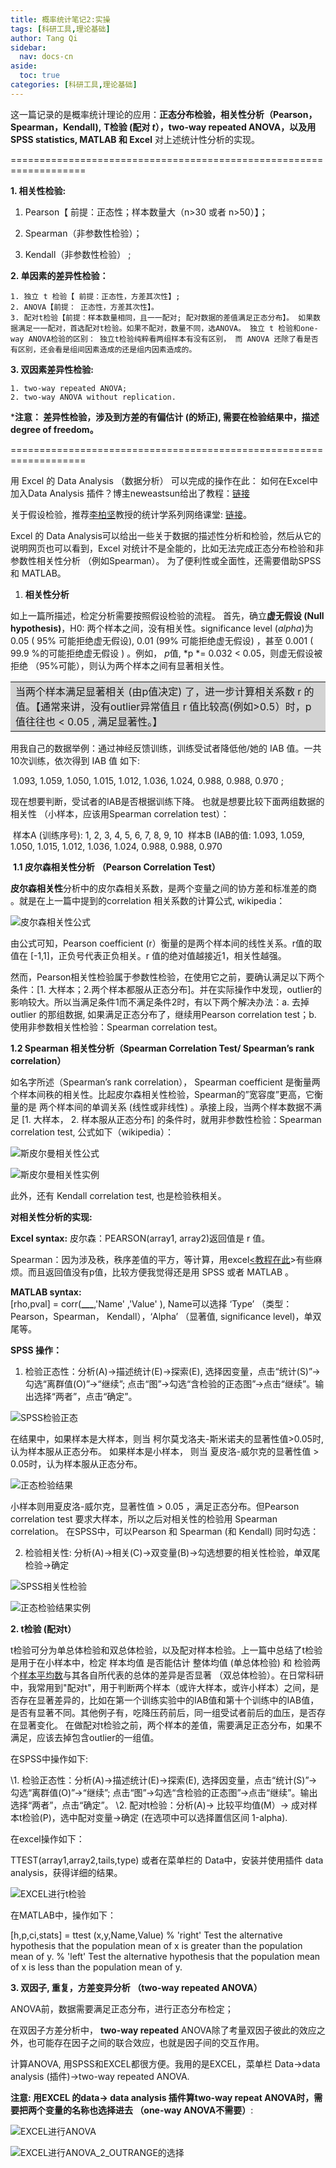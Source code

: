 ```yaml
---
title: 概率统计笔记2:实操
tags: [科研工具,理论基础]
author: Tang Qi
sidebar:
  nav: docs-cn
aside:
  toc: true
categories: [科研工具,理论基础]
---
```


 这一篇记录的是概率统计理论的应用：**正态分布检验，相关性分析（Pearson，Spearman，Kendall),**    **T检验 (配对 *t*），two-way repeated ANOVA，以及用 SPSS statistics, MATLAB 和 Excel** 对上述统计性分析的实现。

<!--more-->

===================================================================

**1. 相关性检验:**

1. Pearson【 前提：正态性；样本数量大（n>30 或者 n>50）】；

 2. Spearman（非参数性检验）；
 3. Kendall（非参数性检验） ;

**2. 单因素的差异性检验：** 

 	1. 独立 t 检验【 前提：正态性，方差其次性】; 
 	2. ANOVA【前提： 正态性，方差其次性】。
 	3. 配对t检验【前提：样本数量相同，且一一配对; 配对数据的差值满足正态分布】。 如果数据满足一一配对，首选配对t检验。如果不配对，数量不同，选ANOVA。 独立 t 检验和one-way ANOVA检验的区别： 独立t检验纯粹看两组样本有没有区别， 而 ANOVA 还除了看是否有区别，还会看是组间因素造成的还是组内因素造成的。

**3. 双因素差异性检验:** 

 	1. two-way repeated ANOVA;
 	2. two-way ANOVA without replication.

 ***注意： 差异性检验，涉及到方差的有偏估计 (的矫正), 需要在检验结果中，描述 degree of freedom。**

===================================================================

用 Excel 的 Data Analysis （数据分析） 可以完成的操作在此：
如何在Excel中加入Data Analysis 插件？博主neweastsun给出了教程：[链接](https://blog.csdn.net/neweastsun/article/details/39317449)

关于假设检验，推荐[李柏坚](https://www.youtube.com/watch?v=RjIaSP2IAvE)教授的统计学系列网络课堂: [链接](https://blog.csdn.net/neweastsun/article/details/39317449)。

Excel 的 Data Analysis可以给出一些关于数据的描述性分析和检验，然后从它的说明网页也可以看到，Excel 对统计不是全能的，比如无法完成正态分布检验和非参数性相关性分析 （例如Spearman）。 为了便利性或全面性，还需要借助SPSS 和 MATLAB。



1. **相关性分析**

如上一篇所描述，检定分析需要按照假设检验的流程。
首先，确立**虚无假设 (Null hypothesis)**，H0: 两个样本之间，没有相关性。significance level (*alpha*)为 0.05 ( 95% 可能拒绝虚无假设), 0.01 (99% 可能拒绝虚无假设) ，甚至 0.001 ( 99.9 %的可能拒绝虚无假设 ) 。例如， *p*值, *p *= 0.032 < 0.05，则虚无假设被拒绝 （95%可能），则认为两个样本之间有显著相关性。

<table><tr><td bgcolor=#D3D3D3>当两个样本满足显著相关 (由p值决定) 了，进一步计算相关系数 r 的值。【通常来讲，没有outlier异常值且 r 值比较高(例如>0.5）时，p值往往也 < 0.05 , 满足显著性。】</td></tr></table>

用我自己的数据举例：通过神经反馈训练，训练受试者降低他/她的 IAB 值。一共10次训练，依次得到 IAB 值 如下:

​		1.093, 1.059, 1.050, 1.015, 1.012, 1.036, 1.024, 0.988, 0.988, 0.970 ;

现在想要判断，受试者的IAB是否根据训练下降。 也就是想要比较下面两组数据的相关性 （小样本，应该用Spearman correlation test）：

​		样本A (训练序号): 1, 2, 3, 4, 5, 6, 7, 8, 9, 10
​		样本B (IAB的值: 1.093, 1.059, 1.050, 1.015, 1.012, 1.036, 1.024, 0.988, 0.988, 0.970

​	**1.1 皮尔森相关性分析** **（Pearson Correlation Test）**

**皮尔森相关性**分析中的皮尔森相关系数，是两个变量之间的协方差和标准差的商 。就是在上一篇中提到的correlation 相关系数的计算公式, wikipedia：

![皮尔森相关性公式](https://github.com/iqgnat/iqgnat.github.io/raw/master/assets/images/2019_05_14_Probability_and_statistics_notes_2/01.jpg)

由公式可知，Pearson coefficient (r）衡量的是两个样本间的线性关系。r值的取值在 [-1,1]，正负号代表正负相关。r 值的绝对值越接近1，相关性越强。

然而，Pearson相关性检验属于参数性检验，在使用它之前，要确认满足以下两个条件：[1. 大样本；2.两个样本都服从正态分布]。并在实际操作中发现，outlier的影响较大。所以当满足条件1而不满足条件2时，有以下两个解决办法：a. 去掉 outlier 的那组数据, 如果满足正态分布了，继续用Pearson correlation test；b. 使用非参数相关性检验：Spearman correlation test。



**1.2 Spearman 相关性分析（Spearman Correlation Test/ Spearman’s rank correlation）**

如名字所述（Spearman’s rank correlation）， Spearman coefficient 是衡量两个样本间秩的相关性。比起皮尔森相关性检验，Spearman的”宽容度”更高，它衡量的是 两个样本间的单调关系 (线性或非线性) 。承接上段，当两个样本数据不满足 [1. 大样本， 2. 样本服从正态分布] 的条件时，就用非参数性检验：Spearman correlation test, 公式如下（wikipedia）：

![斯皮尔曼相关性公式](https://github.com/iqgnat/iqgnat.github.io/raw/master/assets/images/2019_05_14_Probability_and_statistics_notes_2/02.PNG)

![斯皮尔曼相关性实例](https://github.com/iqgnat/iqgnat.github.io/raw/master/assets/images/2019_05_14_Probability_and_statistics_notes_2/03.webp)

此外，还有 Kendall correlation test, 也是检验秩相关。

**对相关性分析的实现:** 

**Excel syntax:**  皮尔森：PEARSON(array1, array2)返回值是 r 值。 

Spearman：因为涉及秩，秩序差值的平方，等计算，用excel[<教程在此](https://www.youtube.com/watch?v=JwwlzKLBvZQ)>有些麻 烦。而且返回值没有p值，比较方便我觉得还是用 SPSS 或者 MATLAB 。

**MATLAB syntax:**  
[rho,pval] = corr(**___**,'Name' ,'Value' ), Name可以选择 ‘Type’ （类型：Pearson，Spearman， Kendall），‘Alpha’ （显著值, significance level)，单双尾等。

**SPSS 操作：** 

1. 检验正态性：分析(A)->描述统计(E)->探索(E), 选择因变量，点击“统计(S)”->勾选“离群值(O)”->“继续”;  点击“图”->勾选“含检验的正态图”->点击“继续”。输出选择“两者”，点击“确定”。

![SPSS检验正态](https://github.com/iqgnat/iqgnat.github.io/raw/master/assets/images/2019_05_14_Probability_and_statistics_notes_2/04.webp)

在结果中，如果样本是大样本，则当 柯尔莫戈洛夫-斯米诺夫的显著性值>0.05时, 认为样本服从正态分布。 如果样本是小样本， 则当 夏皮洛-威尔克的显著性值 > 0.05时，认为样本服从正态分布。

![正态检验结果](https://github.com/iqgnat/iqgnat.github.io/raw/master/assets/images/2019_05_14_Probability_and_statistics_notes_2/05.PNG)

小样本则用夏皮洛-威尔克，显著性值 > 0.05 ，满足正态分布。但Pearson correlation test 要求大样本，所以之后对相关性的检验用 Spearman correlation。 在SPSS中，可以Pearson 和 Spearman (和 Kendall) 同时勾选：

2. 检验相关性: 分析(A)->相关(C)->双变量(B)->勾选想要的相关性检验，单双尾检验->确定

![SPSS相关性检验](https://github.com/iqgnat/iqgnat.github.io/raw/master/assets/images/2019_05_14_Probability_and_statistics_notes_2/06.webp)

![正态检验结果实例](https://github.com/iqgnat/iqgnat.github.io/raw/master/assets/images/2019_05_14_Probability_and_statistics_notes_2/07.PNG)

**2. t检验 (配对t）**

 t检验可分为单总体检验和双总体检验，以及配对样本检验。上一篇中总结了t检验是用于在小样本中，检定 样本均值 是否能估计 整体均值 (单总体检验) 和  检验两个[样本平均数](https://baike.baidu.com/item/样本平均数)与其各自所代表的总体的差异是否显著 （双总体检验）。在日常科研中，我常用到"配对t"，用于判断两个样本（或许大样本，或许小样本）之间，是否存在显著差异的，比如在第一个训练实验中的IAB值和第十个训练中的IAB值，是否有显著不同。其他例子有，吃降压药前后，同一组受试者前后的血压，是否存在显著变化。
在做配对t检验之前，两个样本的差值，需要满足正态分布，如果不满足，应该去掉包含outlier的一组值。

在SPSS中操作如下:

 \1. 检验正态性：分析(A)->描述统计(E)->探索(E), 选择因变量，点击“统计(S)”->勾选“离群值(O)”->“继续”;  点击“图”->勾选“含检验的正态图”->点击“继续”。输出选择“两者”，点击“确定”。 
\2.  配对t检验：分析(A)-> 比较平均值(M）-> 成对样本t检验(P)，选中配对变量->确定 (在选项中可以选择置信区间 1-alpha).

在excel操作如下：

 TTEST(array1,array2,tails,type) 
或者在菜单栏的 Data中，安装并使用插件 data analysis，获得详细的结果。

![EXCEL进行t检验](https://github.com/iqgnat/iqgnat.github.io/raw/master/assets/images/2019_05_14_Probability_and_statistics_notes_2/08.PNG)



在MATLAB中，操作如下：

 [h,p,ci,stats] = ttest (x,y,Name,Value) 
% 'right'    Test the alternative hypothesis that the population mean of x is greater than the population mean of y.
 % 'left'    Test the alternative hypothesis that the population mean of x is less than the population mean of y.

**3. 双因子, 重复，方差变异分析 （two-way repeated ANOVA）**

ANOVA前，数据需要满足正态分布，进行正态分布检定；

在双因子方差分析中， **two-way repeated**  ANOVA除了考量双因子彼此的效应之外，也可能存在因子之间的联合效应，也就是因子间的交互作用。

计算ANOVA, 用SPSS和EXCEL都很方便。我用的是EXCEL，菜单栏 Data->data analysis (插件)->two-way repeated ANOVA.

**注意: 用EXCEL 的data-> data analysis 插件算two-way repeat ANOVA时，需要把两个变量的名称也选择进去 （one-way ANOVA不需要）**:

![EXCEL进行ANOVA](https://github.com/iqgnat/iqgnat.github.io/raw/master/assets/images/2019_05_14_Probability_and_statistics_notes_2/09.png)

![EXCEL进行ANOVA_2_OUTRANGE的选择](https://github.com/iqgnat/iqgnat.github.io/raw/master/assets/images/2019_05_14_Probability_and_statistics_notes_2/10.png)